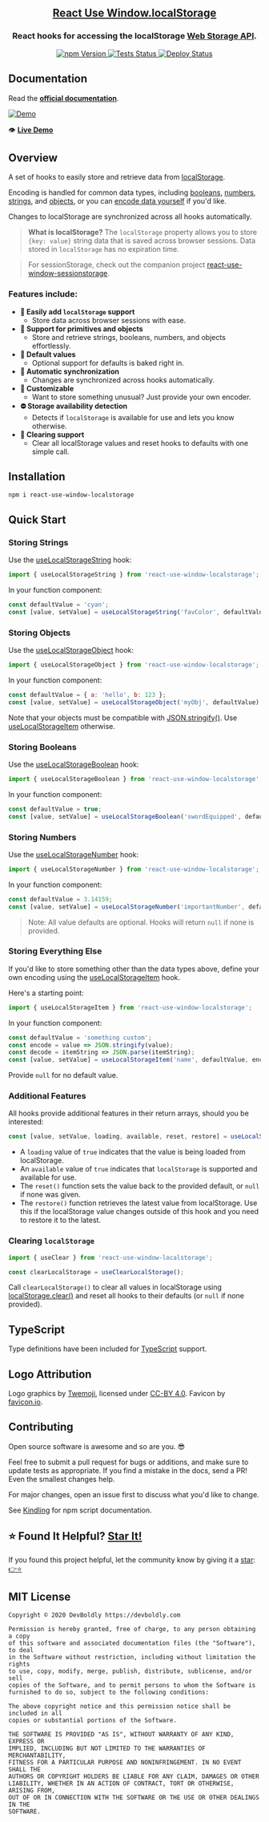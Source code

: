 <h2 align="center">
  <a href="https://github.com/devboldly/react-use-window-localstorage">React Use Window.localStorage</a>
</h2>
<h3 align="center">
  React hooks for accessing the localStorage <a href="https://developer.mozilla.org/en-US/docs/Web/API/Web_Storage_API">Web Storage API</a>.
</h3>
<p align="center">
  <a href="https://badge.fury.io/js/react-use-window-localstorage">
    <img src="https://badge.fury.io/js/react-use-window-localstorage.svg" alt="npm Version"/>
  </a>
  <a href="https://github.com/devboldly/react-use-window-localstorage/actions?query=workflow%3ATests">
    <img src="https://github.com/devboldly/react-use-window-localstorage/workflows/Tests/badge.svg" alt="Tests Status"/>
  </a>
  <a href="https://github.com/devboldly/react-use-window-localstorage/actions?query=workflow%3ADeploy">
    <img src="https://github.com/devboldly/react-use-window-localstorage/workflows/Deploy/badge.svg" alt="Deploy Status"/>
  </a>
</p>

## Documentation

Read the **[official documentation](https://devboldly.github.io/react-use-window-localstorage/)**.

[![Demo](./src/__docz__/images/demo.gif "Demo")](https://devboldly.github.io/react-use-window-localstorage/useLocalStorageString#example)

👁️ **[Live Demo](https://devboldly.github.io/react-use-window-localstorage/useLocalStorageString#example)**

## Overview

A set of hooks to easily store and retrieve data from [localStorage](https://developer.mozilla.org/en-US/docs/Web/API/Window/localStorage).

Encoding is handled for common data types, including [booleans](https://devboldly.github.io/react-use-window-localstorage/useLocalStorageBoolean), [numbers](https://devboldly.github.io/react-use-window-localstorage/useLocalStorageNumber), [strings](https://devboldly.github.io/react-use-window-localstorage/useLocalStorageString), and [objects](https://devboldly.github.io/react-use-window-localstorage/useLocalStorageObject), or you can [encode data yourself](https://devboldly.github.io/react-use-window-localstorage/useLocalStorageItem) if you'd like.

Changes to localStorage are synchronized across all hooks automatically.

> **What is localStorage?** The `localStorage` property allows you to store `{key: value}` string data that is saved across browser sessions. Data stored in `localStorage` has no expiration time.

> For sessionStorage, check out the companion project [react-use-window-sessionstorage](https://devboldly.github.io/react-use-window-sessionstorage).

### Features include:

- **💪 Easily add `localStorage` support**
  - Store data across browser sessions with ease.
- **🔢 Support for primitives and objects**
  - Store and retrieve strings, booleans, numbers, and objects effortlessly.
- **💁 Default values**
  - Optional support for defaults is baked right in.
- **🔄 Automatic synchronization**
  - Changes are synchronized across hooks automatically.
- **👾 Customizable**
  - Want to store something unusual? Just provide your own encoder.
- **⛔ Storage availability detection**
  - Detects if `localStorage` is available for use and lets you know otherwise.
- **🧼 Clearing support**
  - Clear all localStorage values and reset hooks to defaults with one simple call.

## Installation

```
npm i react-use-window-localstorage
```

## Quick Start

### Storing Strings

Use the [useLocalStorageString](https://devboldly.github.io/react-use-window-localstorage/useLocalStorageString) hook:

```jsx
import { useLocalStorageString } from 'react-use-window-localstorage';
```

In your function component:

```jsx
const defaultValue = 'cyan';
const [value, setValue] = useLocalStorageString('favColor', defaultValue);
```

### Storing Objects

Use the [useLocalStorageObject](https://devboldly.github.io/react-use-window-localstorage/useLocalStorageObject) hook:

```jsx
import { useLocalStorageObject } from 'react-use-window-localstorage';
```

In your function component:

```jsx
const defaultValue = { a: 'hello', b: 123 };
const [value, setValue] = useLocalStorageObject('myObj', defaultValue);
```

Note that your objects must be compatible with [JSON.stringify()](https://developer.mozilla.org/en-US/docs/Web/JavaScript/Reference/Global_Objects/JSON/stringify). Use [useLocalStorageItem](https://devboldly.github.io/react-use-window-localstorage/useLocalStorageItem) otherwise.

### Storing Booleans

Use the [useLocalStorageBoolean](https://devboldly.github.io/react-use-window-localstorage/useLocalStorageBoolean) hook:

```jsx
import { useLocalStorageBoolean } from 'react-use-window-localstorage';
```

In your function component:

```jsx
const defaultValue = true;
const [value, setValue] = useLocalStorageBoolean('swordEquipped', defaultValue);
```

### Storing Numbers

Use the [useLocalStorageNumber](https://devboldly.github.io/react-use-window-localstorage/useLocalStorageNumber) hook:

```jsx
import { useLocalStorageNumber } from 'react-use-window-localstorage';
```

In your function component:

```jsx
const defaultValue = 3.14159;
const [value, setValue] = useLocalStorageNumber('importantNumber', defaultValue);
```

> Note: All value defaults are optional. Hooks will return `null` if none is provided.

### Storing Everything Else

If you'd like to store something other than the data types above, define your own encoding using the [useLocalStorageItem](https://devboldly.github.io/react-use-window-localstorage/useLocalStorageItem) hook.

Here's a starting point:

```jsx
import { useLocalStorageItem } from 'react-use-window-localstorage';
```

In your function component:

```jsx
const defaultValue = 'something custom';
const encode = value => JSON.stringify(value);
const decode = itemString => JSON.parse(itemString);
const [value, setValue] = useLocalStorageItem('name', defaultValue, encode, decode);
```

Provide `null` for no default value.

### Additional Features

All hooks provide additional features in their return arrays, should you be interested:

```jsx
const [value, setValue, loading, available, reset, restore] = useLocalStorageString('favColor', 'cyan');
```

- A `loading` value of `true` indicates that the value is being loaded from localStorage.
- An `available` value of `true` indicates that `localStorage` is supported and available for use. 
- The `reset()` function sets the value back to the provided default, or `null` if none was given.
- The `restore()` function retrieves the latest value from localStorage. Use this if the localStorage value changes outside of this hook and you need to restore it to the latest.

### Clearing `localStorage`

```jsx
import { useClear } from 'react-use-window-localstorage';
```

```jsx
const clearLocalStorage = useClearLocalStorage();
```

Call `clearLocalStorage()` to clear all values in localStorage using [localStorage.clear()](https://developer.mozilla.org/en-US/docs/Web/API/Window/localStorage) 
and reset all hooks to their defaults (or `null` if none provided).

## TypeScript

Type definitions have been included for [TypeScript](https://www.typescriptlang.org/) support.

## Logo Attribution

Logo graphics by [Twemoji](https://github.com/twitter/twemoji), licensed under [CC-BY 4.0](https://creativecommons.org/licenses/by/4.0/). Favicon by [favicon.io](https://favicon.io/emoji-favicons/).

## Contributing

Open source software is awesome and so are you. 😎

Feel free to submit a pull request for bugs or additions, and make sure to update tests as appropriate. If you find a mistake in the docs, send a PR! Even the smallest changes help.

For major changes, open an issue first to discuss what you'd like to change.

See [Kindling](https://tinyurl.com/kindlingscripts) for npm script documentation.

## ⭐ Found It Helpful? [Star It!](https://github.com/devboldly/react-use-window-localstorage/stargazers)

If you found this project helpful, let the community know by giving it a [star](https://github.com/devboldly/react-use-window-localstorage/stargazers): [👉⭐](https://github.com/devboldly/react-use-window-localstorage/stargazers)

## MIT License

```
Copyright © 2020 DevBoldly https://devboldly.com

Permission is hereby granted, free of charge, to any person obtaining a copy
of this software and associated documentation files (the "Software"), to deal
in the Software without restriction, including without limitation the rights
to use, copy, modify, merge, publish, distribute, sublicense, and/or sell
copies of the Software, and to permit persons to whom the Software is
furnished to do so, subject to the following conditions:

The above copyright notice and this permission notice shall be included in all
copies or substantial portions of the Software.

THE SOFTWARE IS PROVIDED "AS IS", WITHOUT WARRANTY OF ANY KIND, EXPRESS OR
IMPLIED, INCLUDING BUT NOT LIMITED TO THE WARRANTIES OF MERCHANTABILITY,
FITNESS FOR A PARTICULAR PURPOSE AND NONINFRINGEMENT. IN NO EVENT SHALL THE
AUTHORS OR COPYRIGHT HOLDERS BE LIABLE FOR ANY CLAIM, DAMAGES OR OTHER
LIABILITY, WHETHER IN AN ACTION OF CONTRACT, TORT OR OTHERWISE, ARISING FROM,
OUT OF OR IN CONNECTION WITH THE SOFTWARE OR THE USE OR OTHER DEALINGS IN THE
SOFTWARE.
```